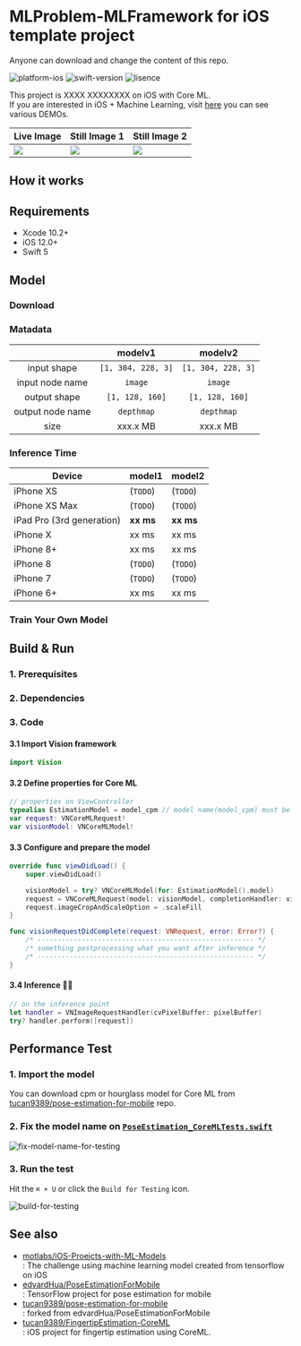 # MLProblem-MLFramework for iOS template project

Anyone can download and change the content of this repo.

![platform-ios](https://img.shields.io/badge/platform-ios-lightgrey.svg)
![swift-version](https://img.shields.io/badge/swift-5.0-red.svg)
![lisence](https://img.shields.io/badge/license-MIT-black.svg)

This project is XXXX XXXXXXXX on iOS with Core ML.<br>If you are interested in iOS + Machine Learning, visit [here](https://github.com/motlabs/iOS-Proejcts-with-ML-Models) you can see various DEMOs.<br>

| Live Image         | Still Image 1      | Still Image 2      |
| ------------------ | ------------------ | ------------------ |
| ![](resource/) | ![](resource/) | ![](resource/) |

## How it works



## Requirements

- Xcode 10.2+
- iOS 12.0+
- Swift 5

## Model

### Download

### Matadata

|            | modelv1 | modelv2 |
| :--------: | :-----------: | :------------: |
| input shape | `[1, 304, 228, 3]`| `[1, 304, 228, 3]` |
| input node name | `image` | `image` |
| output shape | `[1, 128, 160]` | `[1, 128, 160]` |
| output node name | `depthmap` | `depthmap` |
| size | xxx.x MB | xxx.x MB |

### Inference Time

| Device                    | model1    | model2    |
| ------------------------- | --------- | --------- |
| iPhone XS                 | (`TODO`)  | (`TODO`)  |
| iPhone XS Max             | (`TODO`)  | (`TODO`)  |
| iPad Pro (3rd generation) | **xx ms** | **xx ms** |
| iPhone X                  | xx ms     | xx ms     |
| iPhone 8+                 | xx ms     | xx ms     |
| iPhone 8                  | (`TODO`)  | (`TODO`)  |
| iPhone 7                  | (`TODO`)  | (`TODO`)  |
| iPhone 6+                 | xx ms     | xx ms     |

### Train Your Own Model



## Build & Run

### 1. Prerequisites

### 2. Dependencies

### 3. Code

#### 3.1 Import Vision framework

```swift
import Vision
```

#### 3.2 Define properties for Core ML

```swift
// properties on ViewController
typealias EstimationModel = model_cpm // model name(model_cpm) must be equal with mlmodel file name
var request: VNCoreMLRequest!
var visionModel: VNCoreMLModel!
```

#### 3.3 Configure and prepare the model

```swift
override func viewDidLoad() {
    super.viewDidLoad()

    visionModel = try? VNCoreMLModel(for: EstimationModel().model)
	request = VNCoreMLRequest(model: visionModel, completionHandler: visionRequestDidComplete)
	request.imageCropAndScaleOption = .scaleFill
}

func visionRequestDidComplete(request: VNRequest, error: Error?) {
    /* ------------------------------------------------------ */
    /* something postprocessing what you want after inference */
    /* ------------------------------------------------------ */
}
```

#### 3.4 Inference 🏃‍♂️

```swift
// on the inference point
let handler = VNImageRequestHandler(cvPixelBuffer: pixelBuffer)
try? handler.perform([request])
```

## Performance Test

### 1. Import the model

You can download cpm or hourglass model for Core ML from [tucan9389/pose-estimation-for-mobile](https://github.com/tucan9389/pose-estimation-for-mobile) repo.

### 2. Fix the model name on [`PoseEstimation_CoreMLTests.swift`](PoseEstimation-CoreMLTests/PoseEstimation_CoreMLTests.swift)

![fix-model-name-for-testing](resource/fix-model-name-for-testing.png)

### 3. Run the test

Hit the `⌘ + U` or click the `Build for Testing` icon.

![build-for-testing](resource/build-for-testing.png)



## See also

- [motlabs/iOS-Proejcts-with-ML-Models](https://github.com/motlabs/iOS-Proejcts-with-ML-Models)<br>
  : The challenge using machine learning model created from tensorflow on iOS
- [edvardHua/PoseEstimationForMobile](https://github.com/edvardHua/PoseEstimationForMobile)<br>
  : TensorFlow project for pose estimation for mobile
- [tucan9389/pose-estimation-for-mobile](https://github.com/tucan9389/pose-estimation-for-mobile)<br>
  : forked from edvardHua/PoseEstimationForMobile
- [tucan9389/FingertipEstimation-CoreML](https://github.com/tucan9389/FingertipEstimation-CoreML)<br>
  : iOS project for fingertip estimation using CoreML.

